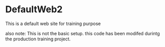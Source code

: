 # DefaultWeb2

This is a default web site for training purpose

also note: This is not the basic setup. this code has been modifed  durintg the production training project.

